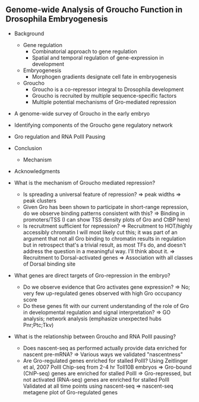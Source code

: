 ## Genome-wide Analysis of Groucho Function in **Drosophila** Embryogenesis

* Background
	* Gene regulation
		* Combinatorial approach to gene regulation
		* Spatial and temporal regulation of gene-expression in development
	* Embryogenesis
		* Morphogen gradients designate cell fate in embryogenesis
	* Groucho
		* Groucho is a co-repressor integral to Drosophila development
		* Groucho is recruited by multiple sequence-specific factors
		* Multiple potential mechanisms of Gro-mediated repression
* A genome-wide survey of Groucho in the early embryo
* Identifying components of the Groucho gene regulatory network
* Gro regulation and RNA PolII Pausing
* Conclusion
	* Mechanism
* Acknowledgments

* What is the mechanism of Groucho mediated repression?
	* Is spreading a universal feature of repression?
		=> peak widths
		=> peak clusters
	* Given Gro has been shown to participate in short-range repression, do we observe binding patterns consistent with this?
		=> Binding in promoters/TSS (I can show TSS density plots of Gro and CtBP here)
	* Is recruitment sufficient for repression?
		=> Recruitment to HOT/highly accessibly chromatin
			I will most likely cut this; it was part of an argument that not all Gro binding to chromatin results in regulation but in retrospect that's a trivial result, as most TFs do, and doesn't address the question in a meaningful way. I'll think about it.
		=> Recruitment to Dorsal-activated genes
		=> Association with all classes of Dorsal binding site
* What genes are direct targets of Gro-repression in the embryo?
	* Do we observe evidence that Gro activates gene expression?
		=> No; very few up-regulated genes observed with high Gro occupancy score
	* Do these genes fit with our current understanding of the role of Gro in developmental regulation and signal interpretation?
		=> GO analysis; network analysis (emphasize unexpected hubs Pnr;Ptc;Tkv)
* What is the relationship between Groucho and RNA PolII pausing?
	* Does nascent-seq as performed actually provide data enriched for nascent pre-mRNA?
		=> Various ways we validated "nascentness"
	* Are Gro-regulated genes enriched for stalled PolII?
		Using Zeitlinger et al, 2007 PolII Chip-seq from 2-4 hr Toll10B embryos
			=> Gro-bound (ChIP-seq) genes are enriched for stalled PolII
			=> Gro-repressed, but not activated (RNA-seq) genes are enriched for stalled PolII
		Validated at all time points using nascent-seq
			=> nascent-seq metagene plot of Gro-regulated genes



